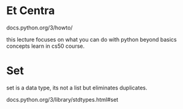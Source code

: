 # Et Centra

docs.python.org/3/howto/

this lecture focuses on what you can do with python beyond basics concepts learn in cs50 course.

# Set

set is a data type, its not a list but eliminates duplicates.

docs.python.org/3/library/stdtypes.html#set